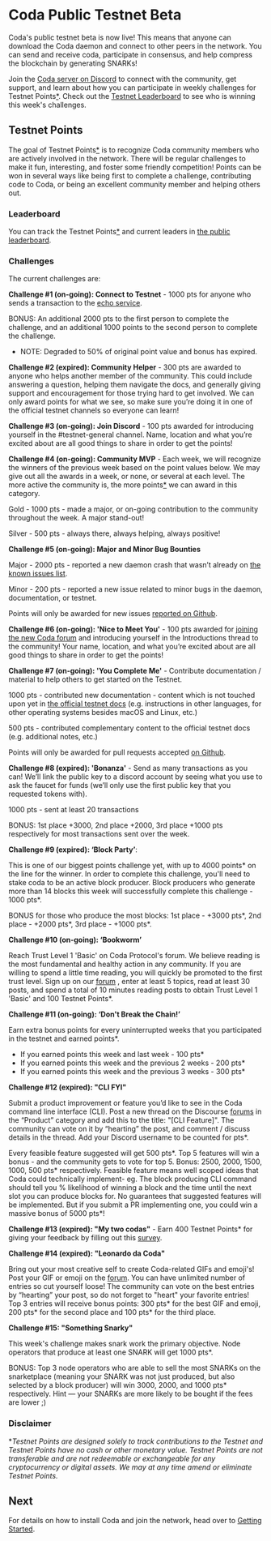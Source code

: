 # Coda Public Testnet Beta

Coda's public testnet beta is now live! This means that anyone can download the Coda daemon and connect to other peers in the network. You can send and receive coda, participate in consensus, and help compress the blockchain by generating SNARKs!

Join the [Coda server on Discord](http://bit.ly/CodaDiscord) to connect with the community, get support, and learn about how you can participate in weekly challenges for Testnet Points[\*](#disclaimer). Check out the [Testnet Leaderboard](#leaderboard) to see who is winning this week's challenges.

## Testnet Points

The goal of Testnet Points[\*](#disclaimer) is to recognize Coda community members who are actively involved in the network. There will be regular challenges to make it fun, interesting, and foster some friendly competition! Points can be won in several ways like being first to complete a challenge, contributing code to Coda, or being an excellent community member and helping others out.

### Leaderboard

You can track the Testnet Points[\*](#disclaimer) and current leaders in [the public leaderboard](/testnet.html).

### Challenges

The current challenges are:

**Challenge #1 (on-going): Connect to Testnet** - 1000 pts for anyone who sends a transaction to the [echo service](/docs/my-first-transaction/#make-a-payment).

BONUS: An additional 2000 pts to the first person to complete the challenge, and an additional 1000 points to the second person to complete the challenge.
  
  - NOTE: Degraded to 50% of original point value and bonus has expired.

**Challenge #2 (expired): Community Helper** - 300 pts are awarded to anyone who helps another member of the community. This could include answering a question, helping them navigate the docs, and generally giving support and encouragement for those trying hard to get involved. We can only award points for what we see, so make sure you’re doing it in one of the official testnet channels so everyone can learn!

**Challenge #3 (on-going): Join Discord** - 100 pts awarded for introducing yourself in the #testnet-general channel. Name, location and what you’re excited about are all good things to share in order to get the points!

**Challenge #4 (on-going): Community MVP** - Each week, we will recognize the winners of the previous week based on the point values below. We may give out all the awards in a week, or none, or several at each level. The more active the community is, the more points[\*](#disclaimer) we can award in this category.

Gold - 1000 pts - made a major, or on-going contribution to the community throughout the week. A major stand-out!

Silver - 500 pts - always there, always helping, always positive!

**Challenge #5 (on-going): Major and Minor Bug Bounties**

Major - 2000 pts - reported a new daemon crash that wasn’t already on [the known issues list](http://bit.ly/CodaKnownIssues).

Minor - 200 pts - reported a new issue related to minor bugs in the daemon, documentation, or testnet.

Points will only be awarded for new issues [reported on Github](https://github.com/codaprotocol/coda/issues).

**Challenge #6 (on-going): 'Nice to Meet You'** - 100 pts awarded for [joining the new Coda forum](https://forums.codaprotocol.com/) and introducing yourself in the Introductions thread to the community! Your name, location, and what you’re excited about are all good things to share in order to get the points!

**Challenge #7 (on-going): 'You Complete Me'** - Contribute documentation / material to help others to get started on the Testnet.

1000 pts - contributed new documentation - content which is not touched upon yet in [the official testnet docs](https://codaprotocol.com/docs/getting-started/) (e.g. instructions in other languages, for other operating systems besides macOS and Linux, etc.)

500 pts - contributed complementary content to the official testnet docs (e.g. additional notes, etc.)

Points will only be awarded for pull requests accepted [on Github](https://github.com/codaprotocol/coda/pulls).

**Challenge #8 (expired): 'Bonanza'** - Send as many transactions as you can! We’ll link the public key to a discord account by seeing what you use to ask the faucet for funds (we’ll only use the first public key that you requested tokens with).

1000 pts - sent at least 20 transactions

BONUS: 1st place +3000, 2nd place +2000, 3rd place +1000 pts respectively for most transactions sent over the week.

**Challenge #9 (expired): ‘Block Party’**:

This is one of our biggest points challenge yet, with up to 4000 points\* on the line for the winner. In order to complete this challenge, you'll need to stake coda to be an active block producer. Block producers who generate more than 14 blocks this week will successfully complete this challenge - 1000 pts*. 

BONUS for those who produce the most blocks: 1st place - +3000 pts\*, 2nd place - +2000 pts\*, 3rd place - +1000 pts\*.

**Challenge #10 (on-going): ‘Bookworm’**

Reach Trust Level 1 'Basic' on Coda Protocol's forum. We believe reading is the most fundamental and healthy action in any community. If you are willing to spend a little time reading, you will quickly be promoted to the first trust level. Sign up on our [forum](https://forums.codaprotocol.com/) , enter at least 5 topics, read at least 30 posts, and spend a total of 10 minutes reading posts to obtain Trust Level 1 'Basic' and 100 Testnet Points*.

**Challenge #11 (on-going): ‘Don't Break the Chain!’**

Earn extra bonus points for every uninterrupted weeks that you participated in the testnet and earned points*.

- If you earned points this week and last week - 100 pts\*
- If you earned points this week and the previous 2 weeks - 200 pts\*
- If you earned points this week and the previous 3 weeks  - 300 pts\*

**Challenge #12 (expired): "CLI FYI"**

Submit a product improvement or feature you’d like to see in the Coda command line interface (CLI). Post a new thread on the Discourse [forums](http://forums.codaprotocol.com) in the “Product” category and add this to the title: "[CLI Feature]". The community can vote on it by “hearting” the post, and comment / discuss details in the thread. Add your Discord username to be counted for pts*.

Every feasible feature suggested will get 500 pts*. Top 5 features will win a bonus - and the community gets to vote for top 5. Bonus: 2500, 2000, 1500, 1000, 500 pts* respectively. Feasible feature means well scoped ideas that Coda could technically implement- eg. The block producing CLI command should tell you % likelihood of winning a block and the time until the next slot you can produce blocks for. No guarantees that suggested features will be implemented. But if you submit a PR implementing one, you could win a massive bonus of 5000 pts*!

**Challenge #13 (expired): "My two codas"** - Earn 400 Testnet Points* for giving your feedback by filling out this [survey](http://bit.ly/CommunityRetro).

**Challenge #14 (expired): "Leonardo da Coda"**

Bring out your most creative self to create Coda-related GIFs and emoji's! Post your GIF or emoji on the [forum](https://forums.codaprotocol.com/t/community-art-contest-gifs/109). You can have unlimited number of entries so cut yourself loose! The community can vote on the best entries by “hearting” your post, so do not forget to "heart" your favorite entries! Top 3 entries will receive bonus points: 300 pts* for the best GIF and emoji, 200 pts* for the second place and 100 pts* for the third place.

**Challenge #15: "Something Snarky"**

This week's challenge makes snark work the primary objective. Node operators that produce at least one SNARK will get 1000 pts\*.

BONUS: Top 3 node operators who are able to sell the most SNARKs on the snarketplace (meaning your SNARK was not just produced, but also selected by a block producer) will win 3000, 2000, and 1000 pts\* respectively. Hint — your SNARKs are more likely to be bought if the fees are lower ;)

### Disclaimer

\*_Testnet Points are designed solely to track contributions to the Testnet and Testnet Points have no cash or other monetary value. Testnet Points are not transferable and are not redeemable or exchangeable for any cryptocurrency or digital assets. We may at any time amend or eliminate Testnet Points._

## Next

For details on how to install Coda and join the network, head over to [Getting Started](/docs/getting-started/).